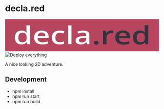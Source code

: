 # decla.red
![logo](frontend/media/declared.png)
![Deploy everything](https://github.com/schmelczerandras/decla.red/workflows/Deploy%20everything/badge.svg)

A nice looking 2D adventure.

## Development

- npm install
- npm run start
- npm run build
